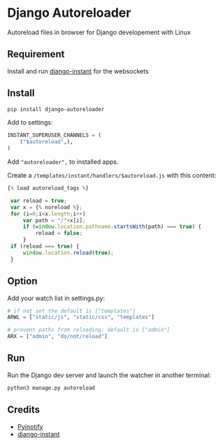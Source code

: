 # Django Autoreloader

Autoreload files in browser for Django developement with Linux

## Requirement

Install and run [django-instant](https://github.com/synw/django-instant) for the websockets

## Install

   ```bash
   pip install django-autoreloader  
   ```
   
Add to settings:

   ```python
   INSTANT_SUPERUSER_CHANNELS = (
       ("$autoreload",),
   )
   ```

Add `"autoreloader",` to installed apps.

Create a ``/templates/instant/handlers/$autoreload.js`` with this content:

   ```javascript
   {% load autoreload_tags %}

	var reload = true;
	var x = {% noreload %};
	for (i=0;i<x.length;i++)
		var path = "/"+x[i];
		if (window.location.pathname.startsWith(path) === true) {
			reload = false;
		}
	if (reload === true) {
		window.location.reload(true);
	}
   ```

## Option

Add your watch list in settings.py:

  ```python
  # if not set the default is ["templates"]
  ARWL = ["static/js", "static/css", "templates"]
  
  # prevent paths from reloading: default is ["admin"]
  ARX = ["admin", "do/not/reload"]
  ```

## Run

Run the Django dev server and launch the watcher in another terminal:

   ```bash
   python3 manage.py autoreload
   ```
   
## Credits

- [Pyinotify](https://github.com/seb-m/pyinotify)
- [django-instant](https://github.com/synw/django-instant)

